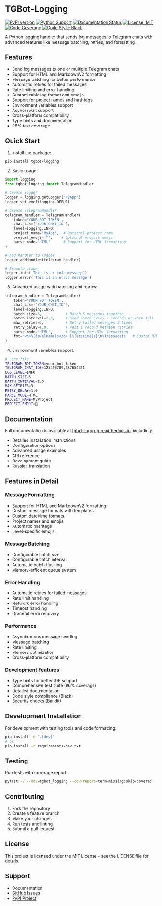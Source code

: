 # TGBot-Logging

[![PyPI version](https://badge.fury.io/py/tgbot-logging.svg)](https://badge.fury.io/py/tgbot-logging)
[![Python Support](https://img.shields.io/pypi/pyversions/tgbot-logging.svg)](https://pypi.org/project/tgbot-logging/)
[![Documentation Status](https://readthedocs.org/projects/tgbot-logging/badge/?version=latest)](https://tgbot-logging.readthedocs.io/en/latest/?badge=latest)
[![License: MIT](https://img.shields.io/badge/License-MIT-yellow.svg)](https://opensource.org/licenses/MIT)
[![Code Coverage](https://img.shields.io/badge/coverage-96%25-brightgreen.svg)](https://github.com/bykovk-pro/tgbot-logging)
[![Code Style: Black](https://img.shields.io/badge/code%20style-black-000000.svg)](https://github.com/psf/black)

A Python logging handler that sends log messages to Telegram chats with advanced features like message batching, retries, and formatting.

## Features

- Send log messages to one or multiple Telegram chats
- Support for HTML and MarkdownV2 formatting
- Message batching for better performance
- Automatic retries for failed messages
- Rate limiting and error handling
- Customizable log format and emojis
- Support for project names and hashtags
- Environment variables support
- Async/await support
- Cross-platform compatibility
- Type hints and documentation
- 96% test coverage

## Quick Start

1. Install the package:
```bash
pip install tgbot-logging
```

2. Basic usage:
```python
import logging
from tgbot_logging import TelegramHandler

# Create logger
logger = logging.getLogger('MyApp')
logger.setLevel(logging.DEBUG)

# Create TelegramHandler
telegram_handler = TelegramHandler(
    token='YOUR_BOT_TOKEN',
    chat_ids=['YOUR_CHAT_ID'],
    level=logging.INFO,
    project_name='MyApp',  # Optional project name
    project_emoji='🚀',    # Optional project emoji
    parse_mode='HTML'      # Support for HTML formatting
)

# Add handler to logger
logger.addHandler(telegram_handler)

# Example usage
logger.info('This is an info message')
logger.error('This is an error message')
```

3. Advanced usage with batching and retries:
```python
telegram_handler = TelegramHandler(
    token='YOUR_BOT_TOKEN',
    chat_ids=['YOUR_CHAT_ID'],
    level=logging.INFO,
    batch_size=5,           # Batch 5 messages together
    batch_interval=2.0,     # Send batch every 2 seconds or when full
    max_retries=3,          # Retry failed messages 3 times
    retry_delay=1.0,        # Wait 1 second between retries
    parse_mode='HTML',      # Support for HTML formatting
    fmt='<b>%(levelname)s</b> [%(asctime)s]\n%(message)s'  # Custom HTML format
)
```

4. Environment variables support:
```bash
# .env file
TELEGRAM_BOT_TOKEN=your_bot_token
TELEGRAM_CHAT_IDS=123456789,987654321
LOG_LEVEL=INFO
BATCH_SIZE=5
BATCH_INTERVAL=2.0
MAX_RETRIES=3
RETRY_DELAY=1.0
PARSE_MODE=HTML
PROJECT_NAME=MyProject
PROJECT_EMOJI=🚀
```

## Documentation

Full documentation is available at [tgbot-logging.readthedocs.io](https://tgbot-logging.readthedocs.io/), including:

- Detailed installation instructions
- Configuration options
- Advanced usage examples
- API reference
- Development guide
- Russian translation

## Features in Detail

### Message Formatting

- Support for HTML and MarkdownV2 formatting
- Custom message formats with templates
- Custom date/time formats
- Project names and emojis
- Automatic hashtags
- Level-specific emojis

### Message Batching

- Configurable batch size
- Configurable batch interval
- Automatic batch flushing
- Memory-efficient queue system

### Error Handling

- Automatic retries for failed messages
- Rate limit handling
- Network error handling
- Timeout handling
- Graceful error recovery

### Performance

- Asynchronous message sending
- Message batching
- Rate limiting
- Memory optimization
- Cross-platform compatibility

### Development Features

- Type hints for better IDE support
- Comprehensive test suite (96% coverage)
- Detailed documentation
- Code style compliance (Black)
- Security checks (Bandit)

## Development Installation

For development with testing tools and code formatting:

```bash
pip install -e ".[dev]"
# or
pip install -r requirements-dev.txt
```

## Testing

Run tests with coverage report:

```bash
pytest -v --cov=tgbot_logging --cov-report=term-missing:skip-covered
```

## Contributing

1. Fork the repository
2. Create a feature branch
3. Make your changes
4. Run tests and linting
5. Submit a pull request

## License

This project is licensed under the MIT License - see the [LICENSE](LICENSE) file for details.

## Support

- [Documentation](https://tgbot-logging.readthedocs.io/)
- [GitHub Issues](https://github.com/bykovk-pro/tgbot-logging/issues)
- [PyPI Project](https://pypi.org/project/tgbot-logging/)
